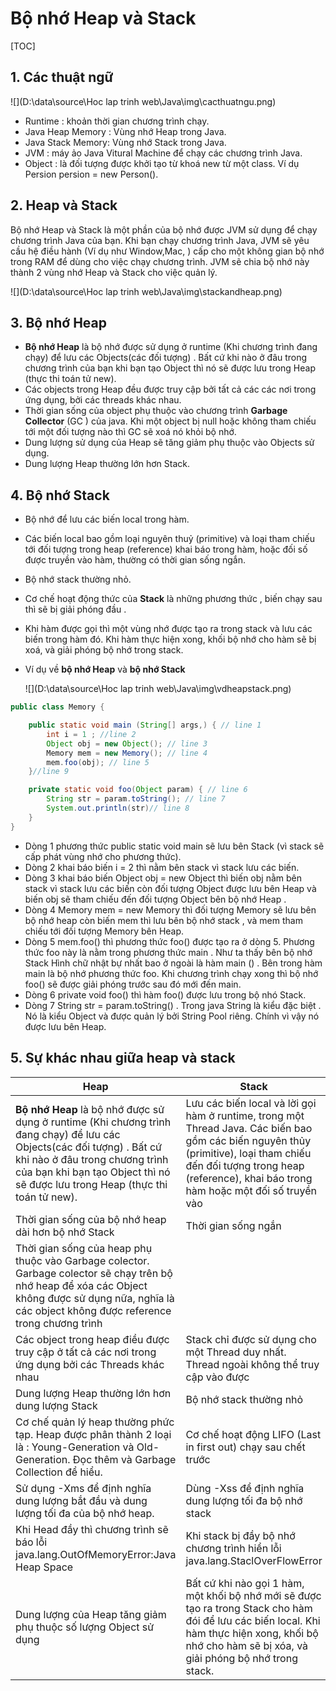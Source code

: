 # Bộ nhớ Heap và Stack

[TOC]

## 1. Các thuật ngữ 

![](D:\data\source\Hoc lap trinh web\Java\img\cacthuatngu.png)



- Runtime : khoản thời gian chương trình chạy.
- Java Heap Memory : Vùng nhớ Heap trong Java.
- Java Stack Memory: Vùng nhớ Stack trong Java.
- JVM : máy ảo Java Vitural Machine để chạy các chương trình Java.
- Object : là đối tượng được khởi tạo từ khoá new từ một class. Ví dụ Persion persion = new Person().

## 2. Heap và Stack 

Bộ nhớ Heap và Stack là một phần của bộ nhớ được JVM sử dụng để chạy chương trình Java của bạn. Khi bạn chạy chương trình Java, JVM sẽ yêu cầu hệ điều hành (Ví dụ như Window,Mac, ) cấp cho một không gian bộ nhớ trong RAM để dùng cho việc chạy chương trình. JVM sẽ chia bộ nhớ này thành 2 vùng nhớ Heap và Stack cho việc quản lý.

![](D:\data\source\Hoc lap trinh web\Java\img\stackandheap.png)

## 3. Bộ nhớ Heap 

- **Bộ nhớ Heap** là bộ nhớ được sử dụng ở runtime (Khi chương trình đang chạy) để lưu các Objects(các đối tượng) . Bất cứ khi nào ở đâu trong chương trình của bạn khi bạn tạo Object thì nó sẽ được lưu trong Heap (thực thi toán tử new).
- Các objects trong Heap đều được truy cập bởi tất cả các các nơi trong ứng dụng, bởi các threads khác nhau.
- Thời gian sống của object phụ thuộc vào chương trình **Garbage Collector** (GC ) của java. Khi một object bị null hoặc không tham chiếu tới một đối tượng nào thì GC sẽ xoá nó khỏi bộ nhớ.
- Dung lượng sử dụng của Heap sẽ tăng giảm phụ thuộc vào Objects sử dụng.
- Dung lượng Heap thường lớn hơn Stack.

## 4. Bộ nhớ Stack 

- Bộ nhớ để lưu các biến local trong hàm.

- Các biến local bao gồm loại nguyên thuỷ (primitive) và loại tham chiếu tới đối tượng trong heap (reference) khai báo trong hàm, hoặc đối số được truyền vào hàm, thường có thời gian sống ngắn.

- Bộ nhớ stack thường nhỏ.

- Cơ chế hoạt động thức của **Stack** là những phương thức , biến chạy sau thì sẽ bị giải phóng đầu .

- Khi hàm được gọi thì một vùng nhớ được tạo ra trong stack và lưu các biến trong hàm đó. Khi hàm thực hiện xong, khối bộ nhớ cho hàm sẽ bị xoá, và giải phóng bộ nhớ trong stack.

- Ví dụ về **bộ nhớ Heap** và **bộ nhớ Stack**

  ![](D:\data\source\Hoc lap trinh web\Java\img\vdheapstack.png)

```java
public class Memory {

    public static void main (String[] args,) { // line 1
        int i = 1 ; //line 2
        Object obj = new Object(); // line 3
        Memory mem = new Memory(); // line 4
        mem.foo(obj); // line 5
    }//line 9

    private static void foo(Object param) { // line 6
        String str = param.toString(); // line 7
        System.out.println(str)// line 8
    }
}
```

- Dòng 1 phương thức public static void main sẽ lưu bên Stack (vì stack sẽ cấp phát vùng nhớ cho phương thức).
- Dòng 2 khai báo biến i = 2 thì nằm bên stack vì stack lưu các biến.
- Dòng 3 khai báo biến Object obj = new Object thì biến obj nằm bên stack vì stack lưu các biến còn đối tượng Object được lưu bên Heap và biến obj sẽ tham chiếu đến đối tượng Object bên bộ nhớ Heap .
- Dòng 4 Memory mem = new Memory thì đối tượng Memory sẽ lưu bên bộ nhớ heap còn biến mem thì lưu bên bộ nhớ stack , và mem tham chiếu tới đối tượng Memory bên Heap.
- Dòng 5 mem.foo() thì phương thức foo() được tạo ra ở dòng 5. Phương thức foo này là nằm trong phương thức main . Như ta thấy bên bộ nhớ Stack Hình chữ nhật bự nhất bao ở ngoài là hàm main () . Bên trong hàm main là bộ nhớ phương thức foo. Khi chương trình chạy xong thì bộ nhớ foo() sẽ được giải phóng trước sau đó mới đến main.
- Dòng 6 private void foo() thì hàm foo() được lưu trong bộ nhó Stack.
- Dòng 7 String str = param.toString() . Trong java String là kiểu đặc biệt . Nó là kiểu Object và được quản lý bởi String Pool riêng. Chính vì vậy nó được lưu bên Heap.

## 5. Sự khác nhau giữa heap và stack

| Heap                                                         | Stack                                                        |
| ------------------------------------------------------------ | ------------------------------------------------------------ |
| **Bộ nhớ Heap** là bộ nhớ được sử dụng ở runtime (Khi chương trình đang chạy) để lưu các Objects(các đối tượng) . Bất cứ khi nào ở đâu trong chương trình của bạn khi bạn tạo Object thì nó sẽ được lưu trong Heap (thực thi toán tử new). | Lưu các biến local và lời gọi hàm ở runtime,  trong một Thread Java. Các biến bao gồm các biến nguyên thủy (primitive), loại tham chiếu đến đối tượng  trong heap (reference), khai báo trong hàm hoặc một đối số truyền vào |
| Thời gian sống của bộ nhớ heap dài hơn bộ nhớ Stack          | Thời gian sống ngắn                                          |
| Thời gian sống của heap phụ thuộc vào Garbage colector. Garbage colector sẽ chạy trên bộ nhớ heap để xóa các Object không được sử dụng nữa, nghĩa là các object không được reference trong chương trình |                                                              |
| Các object trong heap điều được truy cập ở tất cả các nơi trong ứng dụng bởi các Threads khác nhau | Stack chỉ được sử dụng cho một Thread duy nhất. Thread ngoài không thể truy cập vào được |
| Dung lượng Heap thường lớn hơn dung lượng Stack              | Bộ nhớ stack thường nhỏ                                      |
| Cơ chế quản lý heap thường phức tạp. Heap được phân thành 2 loại là : Young-Generation và Old- Generation. Đọc thêm và Garbage Collection để hiểu. | Cơ chế hoạt động LIFO (Last in first out) chạy sau chết trước |
| Sử dụng -Xms để định nghĩa dung lượng bắt đầu và dung lượng tối đa của bộ nhớ heap. | Dùng -Xss để định nghĩa dung lượng tối đa bộ nhớ stack       |
| Khi Head đầy thì chương trình sẽ báo lỗi java.lang.OutOfMemoryError:Java Heap Space | Khi stack bị đầy bộ nhớ chương trình hiển lỗi java.lang.StaclOverFlowError |
| Dung lượng của Heap tăng giảm phụ thuộc số lượng Object sử dụng | Bất cứ khi nào gọi 1 hàm, một khối bộ nhớ mới sẽ được tạo ra trong Stack cho hàm đói để lưu các biến local. Khi hàm thực hiện xong, khối bộ nhớ cho hàm sẽ bị xóa, và giải phóng bộ nhớ trong stack. |

